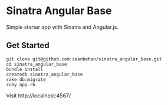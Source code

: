 # Sinatra Angular Base

Simple starter app with Sinatra and Angular.js.

## Get Started

```
git clone git@github.com:seanbehan/sinatra_angular_base.git
cd sinatra_angular_base
bundle install
createdb sinatra_angular_base
rake db:migrate
ruby app.rb
```

Visit http://localhost:4567/

##
